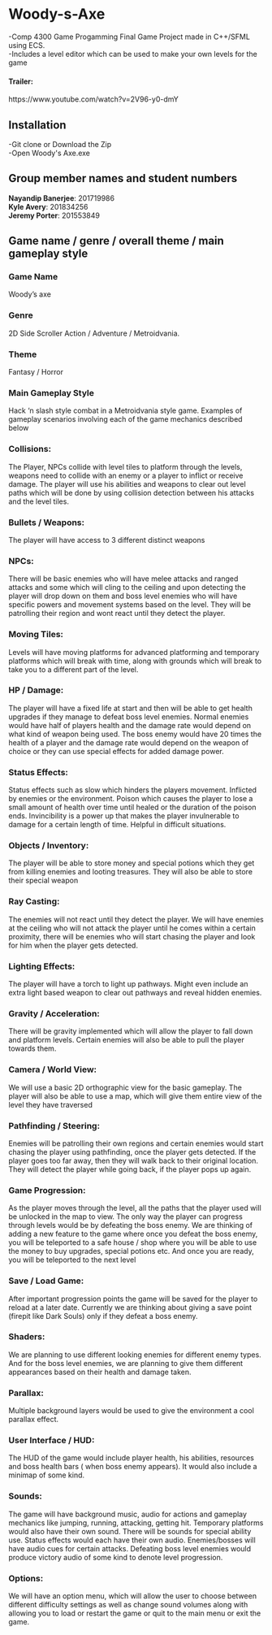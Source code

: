 # Woody-s-Axe
-Comp 4300 Game Progamming Final Game Project made in C++/SFML using ECS. <br>
-Includes a level editor which can be used to make your own levels for the game

<h4>Trailer:</h4> https://www.youtube.com/watch?v=2V96-y0-dmY
<h2>Installation</h2>
-Git clone or Download the Zip<br>
-Open Woody's Axe.exe

<h2>Group member names and student numbers</h2>

<strong>Nayandip Banerjee</strong>: 201719986<br>
<strong>Kyle Avery</strong>: 201834256<br>
<strong>Jeremy Porter</strong>: 201553849


<h2>Game name / genre / overall theme / main gameplay style</h2>

<h3>Game Name</h3>
Woody’s axe

<h3>Genre</h3>
2D Side Scroller Action / Adventure / Metroidvania.

<h3>Theme</h3>
Fantasy / Horror

<h3>Main Gameplay Style</h3>
Hack ‘n slash style combat in a Metroidvania style game.

</h2>Examples of gameplay scenarios involving each of the game mechanics described below</h2>

<h3>Collisions:</h3> The Player, NPCs collide with level tiles to platform through the levels, weapons need to collide with an enemy or a player to inflict or receive damage. The player will use his abilities and weapons to clear out level paths which will be done by using collision detection between his attacks and the level tiles.

<h3>Bullets / Weapons:</h3> The player will have access to 3 different distinct weapons

<h3>NPCs:</h3> There will be basic enemies who will have melee attacks and ranged attacks and some which will cling to the ceiling and upon detecting the player will drop down on them and boss level enemies who will have specific powers and movement systems based on the level. They will be patrolling their region and wont react until they detect the player.

<h3>Moving Tiles:</h3>Levels will have moving platforms for advanced platforming and temporary platforms which will break with time, along with grounds which will break to take you to a different part of the level.

<h3>HP / Damage:</h3> The player will have a fixed life at start and then will be able to get health upgrades if they manage to defeat boss level enemies. Normal enemies would have half of players health and the damage rate would depend on what kind of weapon being used. The boss enemy would have 20 times the health of a player and the damage rate would depend on the weapon of choice or they can use special effects for added damage power.


<h3>Status Effects:</h3> Status effects such as slow which hinders the players movement. Inflicted by enemies or the environment. Poison which causes the player to lose a small amount of health over time until healed or the duration of the poison ends. Invincibility is a power up that makes the player invulnerable to damage for a certain length of time. Helpful in difficult situations.

<h3>Objects / Inventory:</h3> The player will be able to store money and special potions which they get from killing enemies and looting treasures. They will also be able to store their special weapon

<h3>Ray Casting:</h3> The enemies will not react until they detect the player. We will have enemies at the ceiling who will not attack the player until he comes within a certain proximity, there will be enemies who will start chasing the player and look for him when the player gets detected.

<h3>Lighting Effects:</h3> The player will have a torch to light up pathways. Might even include an extra light based weapon to clear out pathways and reveal hidden enemies.

<h3>Gravity / Acceleration:</h3> There will be gravity implemented which will allow the player to fall down and platform levels. Certain enemies will also be able to pull the player towards them.

<h3>Camera / World View:</h3> We will use a basic 2D orthographic view for the basic gameplay. The player will also be able to use a map, which will give them entire view of the level they have traversed

<h3>Pathfinding / Steering:</h3> Enemies will be patrolling their own regions and certain enemies would start chasing the player using pathfinding, once the player gets detected. If the player goes too far away, then they will walk back to their original location. They will detect the player while going back, if the player pops up again.

<h3>Game Progression:</h3> As the player moves through the level, all the paths that the player used will be unlocked in the map to view. The only way the player can progress through levels would be by defeating the boss enemy. We are thinking of adding a new feature to the game where once you defeat the boss enemy, you will be teleported to a safe house / shop where you will be able to use the money to buy upgrades, special potions etc. And once you are ready, you will be teleported to the next level

<h3>Save / Load Game:</h3>  After important progression points the game will be saved for the player to reload at a later date. Currently we are thinking about giving a save point (firepit like Dark Souls) only if they defeat a boss enemy. 

<h3>Shaders:</h3> We are planning to use different looking enemies for different enemy types. And for the boss level enemies, we are planning to give them different appearances based on their health and damage taken. 

<h3>Parallax:</h3> Multiple background layers would be used to give the environment a cool parallax effect.
<h3>User Interface / HUD:</h3> The HUD of the game would include player health, his abilities, resources and boss health bars ( when boss enemy appears). It would also include a minimap of some kind. 

<h3>Sounds:</h3> The game will have background music, audio for actions and gameplay mechanics like jumping, running, attacking, getting hit. Temporary platforms would also have their own sound. There will be sounds for special ability use. Status effects would each have their own audio. Enemies/bosses will have audio cues for certain attacks. Defeating boss level enemies would produce victory audio of some kind to denote level progression.

<h3>Options:</h3> 

We will have an option menu, which will allow the user to choose between different difficulty settings as well as change sound volumes along with allowing you to load or restart the game or quit to the main menu or exit the game.
